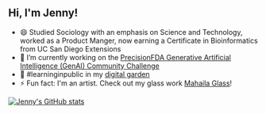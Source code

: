 ## Hi, I'm Jenny!

- 😄 Studied Sociology with an emphasis on Science and Technology, worked as a Product Manger, now earning a Certificate in Bioinformatics from UC San Diego Extensions<br/>
- 🔭 I’m currently working on the [PrecisionFDA Generative Artificial Intelligence (GenAI) Community Challenge](https://precision.fda.gov/challenges/34/intro)
- 🌱 #learninginpublic in my [digital garden](https://yuummmer.github.io/)
- ⚡ Fun fact: I'm an artist. Check out my glass work [Mahaila Glass](https://mahailaglass.squarespace.com/)!<br/>

<!-- GitHub stats from https://github.com/anuraghazra/github-readme-stats -->
[![Jenny's GitHub stats](https://github-readme-stats.vercel.app/api?username=yuummmer&show_icons=true&theme=transparent)](https://github.com/yuummmer/github-readme-stats)
